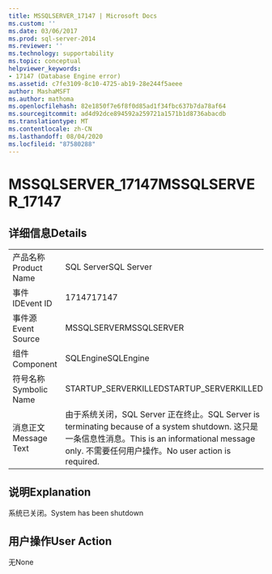 ```yaml
---
title: MSSQLSERVER_17147 | Microsoft Docs
ms.custom: ''
ms.date: 03/06/2017
ms.prod: sql-server-2014
ms.reviewer: ''
ms.technology: supportability
ms.topic: conceptual
helpviewer_keywords:
- 17147 (Database Engine error)
ms.assetid: c7fe3109-8c10-4725-ab19-28e244f5aeee
author: MashaMSFT
ms.author: mathoma
ms.openlocfilehash: 82e1850f7e6f8f0d85ad1f34fbc637b7da78af64
ms.sourcegitcommit: ad4d92dce894592a259721a1571b1d8736abacdb
ms.translationtype: MT
ms.contentlocale: zh-CN
ms.lasthandoff: 08/04/2020
ms.locfileid: "87580288"
---
```

# <a name="mssqlserver_17147"></a><span data-ttu-id="e1a51-102">MSSQLSERVER_17147</span><span class="sxs-lookup"><span data-stu-id="e1a51-102">MSSQLSERVER_17147</span></span>
    
## <a name="details"></a><span data-ttu-id="e1a51-103">详细信息</span><span class="sxs-lookup"><span data-stu-id="e1a51-103">Details</span></span>  
  
|||  
|-|-|  
|<span data-ttu-id="e1a51-104">产品名称</span><span class="sxs-lookup"><span data-stu-id="e1a51-104">Product Name</span></span>|<span data-ttu-id="e1a51-105">SQL Server</span><span class="sxs-lookup"><span data-stu-id="e1a51-105">SQL Server</span></span>|  
|<span data-ttu-id="e1a51-106">事件 ID</span><span class="sxs-lookup"><span data-stu-id="e1a51-106">Event ID</span></span>|<span data-ttu-id="e1a51-107">17147</span><span class="sxs-lookup"><span data-stu-id="e1a51-107">17147</span></span>|  
|<span data-ttu-id="e1a51-108">事件源</span><span class="sxs-lookup"><span data-stu-id="e1a51-108">Event Source</span></span>|<span data-ttu-id="e1a51-109">MSSQLSERVER</span><span class="sxs-lookup"><span data-stu-id="e1a51-109">MSSQLSERVER</span></span>|  
|<span data-ttu-id="e1a51-110">组件</span><span class="sxs-lookup"><span data-stu-id="e1a51-110">Component</span></span>|<span data-ttu-id="e1a51-111">SQLEngine</span><span class="sxs-lookup"><span data-stu-id="e1a51-111">SQLEngine</span></span>|  
|<span data-ttu-id="e1a51-112">符号名称</span><span class="sxs-lookup"><span data-stu-id="e1a51-112">Symbolic Name</span></span>|<span data-ttu-id="e1a51-113">STARTUP_SERVERKILLED</span><span class="sxs-lookup"><span data-stu-id="e1a51-113">STARTUP_SERVERKILLED</span></span>|  
|<span data-ttu-id="e1a51-114">消息正文</span><span class="sxs-lookup"><span data-stu-id="e1a51-114">Message Text</span></span>|<span data-ttu-id="e1a51-115">由于系统关闭，SQL Server 正在终止。</span><span class="sxs-lookup"><span data-stu-id="e1a51-115">SQL Server is terminating because of a system shutdown.</span></span> <span data-ttu-id="e1a51-116">这只是一条信息性消息。</span><span class="sxs-lookup"><span data-stu-id="e1a51-116">This is an informational message only.</span></span> <span data-ttu-id="e1a51-117">不需要任何用户操作。</span><span class="sxs-lookup"><span data-stu-id="e1a51-117">No user action is required.</span></span>|  
  
## <a name="explanation"></a><span data-ttu-id="e1a51-118">说明</span><span class="sxs-lookup"><span data-stu-id="e1a51-118">Explanation</span></span>  
 <span data-ttu-id="e1a51-119">系统已关闭。</span><span class="sxs-lookup"><span data-stu-id="e1a51-119">System has been shutdown</span></span>  
  
## <a name="user-action"></a><span data-ttu-id="e1a51-120">用户操作</span><span class="sxs-lookup"><span data-stu-id="e1a51-120">User Action</span></span>  
 <span data-ttu-id="e1a51-121">无</span><span class="sxs-lookup"><span data-stu-id="e1a51-121">None</span></span>  
  
  
